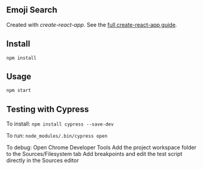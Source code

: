 Emoji Search
---

Created with *create-react-app*. See the [full create-react-app guide](https://github.com/facebookincubator/create-react-app/blob/master/packages/react-scripts/template/README.md).



Install
---

`npm install`



Usage
---

`npm start`

Testing with Cypress
---
To install:
`npm install cypress --save-dev`

To run:
`node_modules/.bin/cypress open`

To debug:
Open Chrome Developer Tools
Add the project workspace folder to the Sources/Filesystem tab
Add breakpoints and edit the test script directly in the Sources editor
